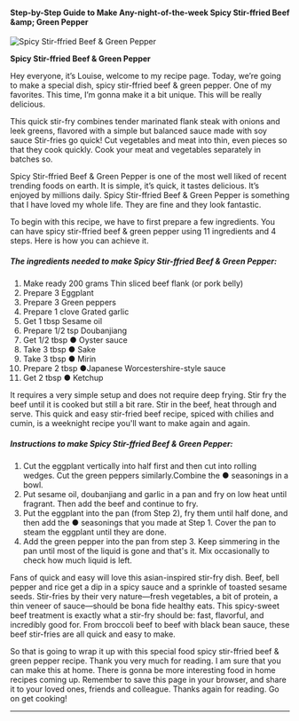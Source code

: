             

#### Step-by-Step Guide to Make Any-night-of-the-week Spicy Stir-ffried Beef &amp;amp; Green Pepper

![Spicy Stir-ffried Beef &amp; Green Pepper](https://img-global.cpcdn.com/recipes/5288105404792832/751x532cq70/spicy-stir-ffried-beef-green-pepper-recipe-main-photo.jpg)

**Spicy Stir-ffried Beef &amp; Green Pepper**

Hey everyone, it’s Louise, welcome to my recipe page. Today, we’re going to make a special dish, spicy stir-ffried beef & green pepper. One of my favorites. This time, I’m gonna make it a bit unique. This will be really delicious.

This quick stir-fry combines tender marinated flank steak with onions and leek greens, flavored with a simple but balanced sauce made with soy sauce Stir-fries go quick! Cut vegetables and meat into thin, even pieces so that they cook quickly. Cook your meat and vegetables separately in batches so.

Spicy Stir-ffried Beef & Green Pepper is one of the most well liked of recent trending foods on earth. It is simple, it’s quick, it tastes delicious. It’s enjoyed by millions daily. Spicy Stir-ffried Beef & Green Pepper is something that I have loved my whole life. They are fine and they look fantastic.

To begin with this recipe, we have to first prepare a few ingredients. You can have spicy stir-ffried beef & green pepper using 11 ingredients and 4 steps. Here is how you can achieve it.

##### The ingredients needed to make Spicy Stir-ffried Beef & Green Pepper:

1.  Make ready 200 grams Thin sliced beef flank (or pork belly)
2.  Prepare 3 Eggplant
3.  Prepare 3 Green peppers
4.  Prepare 1 clove Grated garlic
5.  Get 1 tbsp Sesame oil
6.  Prepare 1/2 tsp Doubanjiang
7.  Get 1/2 tbsp ● Oyster sauce
8.  Take 3 tbsp ● Sake
9.  Take 3 tbsp ● Mirin
10.  Prepare 2 tbsp ●Japanese Worcestershire-style sauce
11.  Get 2 tbsp ● Ketchup

It requires a very simple setup and does not require deep frying. Stir fry the beef until it is cooked but still a bit rare. Stir in the beef, heat through and serve. This quick and easy stir-fried beef recipe, spiced with chilies and cumin, is a weeknight recipe you'll want to make again and again.

##### Instructions to make Spicy Stir-ffried Beef & Green Pepper:

1.  Cut the eggplant vertically into half first and then cut into rolling wedges. Cut the green peppers similarly.Combine the ● seasonings in a bowl.
2.  Put sesame oil, doubanjiang and garlic in a pan and fry on low heat until fragrant. Then add the beef and continue to fry.
3.  Put the eggplant into the pan (from Step 2), fry them until half done, and then add the ● seasonings that you made at Step 1. Cover the pan to steam the eggplant until they are done.
4.  Add the green pepper into the pan from step 3. Keep simmering in the pan until most of the liquid is gone and that's it. Mix occasionally to check how much liquid is left.

Fans of quick and easy will love this asian-inspired stir-fry dish. Beef, bell pepper and rice get a dip in a spicy sauce and a sprinkle of toasted sesame seeds. Stir-fries by their very nature—fresh vegetables, a bit of protein, a thin veneer of sauce—should be bona fide healthy eats. This spicy-sweet beef treatment is exactly what a stir-fry should be: fast, flavorful, and incredibly good for. From broccoli beef to beef with black bean sauce, these beef stir-fries are all quick and easy to make.

So that is going to wrap it up with this special food spicy stir-ffried beef & green pepper recipe. Thank you very much for reading. I am sure that you can make this at home. There is gonna be more interesting food in home recipes coming up. Remember to save this page in your browser, and share it to your loved ones, friends and colleague. Thanks again for reading. Go on get cooking!

* * *